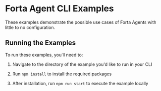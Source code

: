# Forta Agent CLI Examples

These examples demonstrate the possible use cases of Forta Agents with little to no configuration.

## Running the Examples
To run these examples, you'll need to:

1. Navigate to the directory of the example you'd like to run in your CLI

2. Run `npm install` to install the required packages

3. After installation, run `npm run start` to execute the example locally

